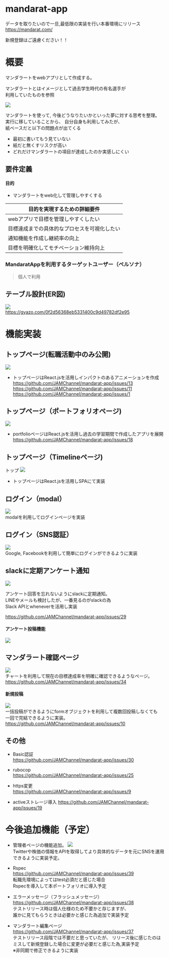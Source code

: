 # mandarat-app
データを取りたいので一旦,最低限の実装を行い本番環境にリリース  
https://mandarat.com/  


新規登録はご遠慮ください！！



# 概要
マンダラートをwebアプリとして作成する。  

マンダラートとはイメージとして過去学生時代の有名選手が  
利用していたものを参照  

![](https://gyazo.com/913158892ddb012b6fedcfbc25d73139/raw)


マンダラートを使って,
今後どうなりたいかといった夢に対する思考を整理。   
実行に移していることから、
自分自身も利用してみたが、  
紙ベースだと以下の問題点が出てくる  

- 最初に書いてもう見ていない
- 紙だと無くすリスクが高い
- どれだけマンダラートの項目が達成したのか実感しにくい


## 要件定義

#### 目的
- マンダラートをweb化して管理しやすくする  


<table><thead><tr><th>目的を実現するための詳細要件</th></tr></thead><tbody><tr><td>webアプリで目標を管理しやすくしたい</td></tr><tr><td>目標達成までの具体的なプロセスを可視化したい</td></tr><tr><td>通知機能を作成し継続率の向上</td></tr><tr><td>目標を明確化してモチベーション維持向上</td></tr></tbody></table>   



 ### MandaratAppを利用するターゲットユーザー（ペルソナ）
> 個人で利用  



## テーブル設計(ER図)
![](https://gyazo.com/0f2d56368eb5331400c9d49782df2e95/raw)  
https://gyazo.com/0f2d56368eb5331400c9d49782df2e95  

# 機能実装
## トップページ(転職活動中のみ公開)   
![](https://gyazo.com/7c34d442018987446b94e13275f3aca0/raw)  
- トップページはReact.jsを活用しインパクトのあるアニメーションを作成   
https://github.com/JAMChannel/mandarat-app/issues/13
https://github.com/JAMChannel/mandarat-app/issues/11
https://github.com/JAMChannel/mandarat-app/issues/1



## トップページ（ポートフォリオページ)   
![](https://gyazo.com/a3079fe1c5ca31f7b130747ab73d1745/raw)  
- portfolioページはReact.jsを活用し過去の学習期間で作成したアプリを展開   
https://github.com/JAMChannel/mandarat-app/issues/18     


## トップページ（Timelineページ)
トップ
![](https://gyazo.com/5f38be37aa0b1e46276eec9976ffa6ef/raw)  
- トップページはReact.jsを活用しSPAにて実装

## ログイン（modal）  

![](https://gyazo.com/4c7104f04684d51f52cf9d342ea7e003/raw)  
modalを利用してログインページを実装
## ログイン（SNS認証）  

![](https://gyazo.com/8ab79fdaff490d357b042bec9ca065ea/raw)  
 Google, Facebookを利用して簡単にログインができるように実装
## slackに定期アンケート通知
![](https://gyazo.com/405fc829553f6e522e91f9d9e3bb1909/raw)  

アンケート回答を忘れないようにslackに定期通知。  
 LINEやメールも検討したが、一番見るのがslackの為  
 Slack APIとwheneverを活用し実装

https://github.com/JAMChannel/mandarat-app/issues/29


#### アンケート投稿機能
![](https://gyazo.com/6ac92f025ccae21fe17ce59013ecb962/raw)  

## マンダラート確認ページ
![](https://gyazo.com/1f3b2119119a3b85378197fdfce60953/raw)  
チャートを利用して現在の目標達成率を明確に確認できるようなページ。  
https://github.com/JAMChannel/mandarat-app/issues/34

#### 新規投稿
![](https://gyazo.com/981ab80ad2331bcd3826c9127bacde27/raw)  
一括投稿ができるようにformオブジェクトを利用して複数回投稿しなくても  
一回で完結できるように実装。  
https://github.com/JAMChannel/mandarat-app/issues/10


## その他
- Basic認証  
https://github.com/JAMChannel/mandarat-app/issues/30

- rubocop  
https://github.com/JAMChannel/mandarat-app/issues/25

- https変更  
https://github.com/JAMChannel/mandarat-app/issues/9

- activeストレージ導入
https://github.com/JAMChannel/mandarat-app/issues/19

# 今後追加機能（予定）
- 管理者ページの機能追加。
![](https://gyazo.com/afb44eed35f5e71a75321d4acf267d09/raw)  
Twitterや株価の情報をAPIを取得してより具体的なデータを元にSNSを運用  
できるように実装予定。


- Rspec  
https://github.com/JAMChannel/mandarat-app/issues/39  
転職先環境によってはtest必須だと感じた場合  
Rspecを導入して本ポートフォリオに導入予定

- エラーメッセージ（フラッシュメッセージ）  
https://github.com/JAMChannel/mandarat-app/issues/38  
テストリリース時は個人仕様のため不要かと存じますが、  
誰かに見てもらうときは必要かと感じた為追加で実装予定  


- マンダラート編集ページ  
https://github.com/JAMChannel/mandarat-app/issues/37  
テストリリース段階では不要だと思っていたが、
リリース後に感じたのは  
ミスして新規登録した場合に変更が必要だと感じた為,実装予定  
※非同期で修正できるように実装

